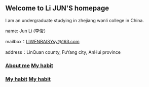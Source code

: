 ## Welcome to Li JUN'S homepage

I am an undergraduate studying in zhejiang wanli college in China.

name:    Jun Li  (李俊）

mailbox：LIWENBAISYsy@163.com

address：LinQuan county, FuYang city, AnHui province
### <a class="nav-link" href="./About.html">About me</a>           <a class="nav-link" href="./Habit.html">My habit</a>

### <a class="nav-link" href="./Habit.html">My habit</a>            <a class="nav-link" href="./Habit.html">My habit</a>



